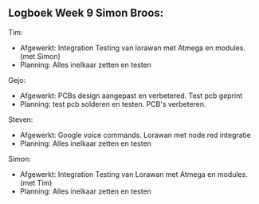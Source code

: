 ## Logboek Week 9 Simon Broos:

Tim:
- Afgewerkt: Integration Testing van lorawan met Atmega en modules. (met Simon)
- Planning: Alles inelkaar zetten en testen

Gejo:
- Afgewerkt: PCBs design aangepast en verbetered. Test pcb geprint
- Planning: test pcb solderen en testen. PCB's verbeteren.

Steven:
- Afgewerkt: Google voice commands. Lorawan met node red integratie
- Planning:  Alles inelkaar zetten en testen

Simon:
- Afgewerkt: Integration Testing van Lorawan met Atmega en modules. (met Tim)
- Planning: Alles inelkaar zetten en testen
